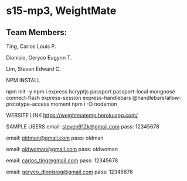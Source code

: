 # s15-mp3, WeightMate

## Team Members:

Ting, Carlos Louis P.

Dionisio, Geryco Eugynn T.

Lim, Steven Edward C.

NPM INSTALL

npm init -y
npm i express bcryptjs passport passport-local mongoose connect-flash express-session express-handlebars @handlebars/allow-prototype-access moment
npm i -D nodemon

WEBSITE LINK
https://weightmatemp.herokuapp.com/

SAMPLE USERS
email: steven912k@gmail.com
pass: 12345678

email: oldman@gmail.com
pass: oldman

email: oldwoman@gmail.com
pass: oldwoman

email: carlos_ting@gmail.com
pass: 12345678

email: geryco_dionisiog@gmail.com
pass: 12345678



